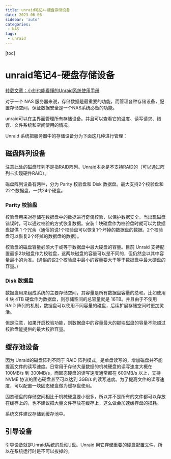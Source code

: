 ```yaml
---
title: unraid笔记4-硬盘存储设备
date: 2023-06-06
sidebar: 'auto'
categories: 
 - NAS
tags:
 - unraid
---
```


[toc]

# unraid笔记4-硬盘存储设备

[转载文章：小刻也能看懂的Unraid系统使用手册](https://www.cnblogs.com/frozensky-alpha/p/15013572.html)

对于一个 NAS 服务器来说，存储数据是最重要的功能，而管理各种存储设备，配置存储空间，保证数据安全是一个NAS系统必备的功能。

unraid可以在主界面管理所有存储设备。并且可以查看它的温度、读写请求、错误、文件系统和空间使用的情况。

Unraid 系统把服务器中的存储设备分为下面这几种进行管理：

## 磁盘阵列设备

注意此处的磁盘阵列不是指RAID阵列。Unraid本身是不支持RAID的（可以通过阵列卡实现硬件RAID）。

磁盘阵列设备有两种，分为 Parity 校验盘和 Disk 数据盘。最大支持2个校验盘和22个数据盘，一共24个硬盘。


### Parity 校验盘

校验盘用来对存储在数据盘中的数据进行奇偶校验，以保护数据安全。当出现磁盘错误时，可以通过校验的方式恢复数据。安装 1 块磁盘作为校验盘时就可以为数据盘提供 1 个冗余（通俗的说1个校验盘可以恢复1个坏掉的数据盘的数据。2个校验盘可以恢复2个坏掉的数据盘的数据）。

校验盘的磁盘容量必须大于或等于数据盘中最大硬盘的容量。目前 Unraid 支持配置最多2块磁盘作为校验盘，这两块磁盘的容量可以是不同的，但仍然会以其中容量最小的为准。(通俗的说2个校验盘中最小的容量要大于等于数据盘中最大硬盘的容量。)

### Disk 数据盘

数据盘用来组成系统的主要存储空间，其容量是所有数据盘容量的总和。比如使用 4 块 4TB 硬盘作为数据盘，则存储空间的总容量就是 16TB。并且由于不使用 RAID 阵列的机制，数据盘可以使用不同容量的磁盘，后续扩展存储空间时更加灵活。

但是注意，如果开启校验功能，则数据盘中的容量最大的那块磁盘的容量不能超过校验盘能提供的最大校验容量。


## 缓存池设备

因为 Unraid的磁盘阵列不同于 RAID 阵列模式，是单盘读写的，增加磁盘并不能提高文件的读写速度。日常用于存储大量数据的机械硬盘的读写速度大概在 100MB/s 到 300MB/s，而固态硬盘的读写速度通常都在 600MB/s 以上，支持 NVME 协议的固态硬盘甚至可以达到 3GB/s 的读写速度。为了提高文件的读写速度，可以配置一块固态硬盘做为缓存盘使用。

固态硬盘的存储空间相比于机械硬盘要小很多，所以并不是所有的文件都可以存放在缓存上的，也不建议把大量文件存放在缓存上，这么做会加速缓存盘的损耗。

系统文件建议存储到缓存池中。

## 引导设备

引导设备就是Unraid系统的启动U盘。Unraid 用它存储重要的硬盘配置文件，所以在系统运行时是不可以拔掉的。